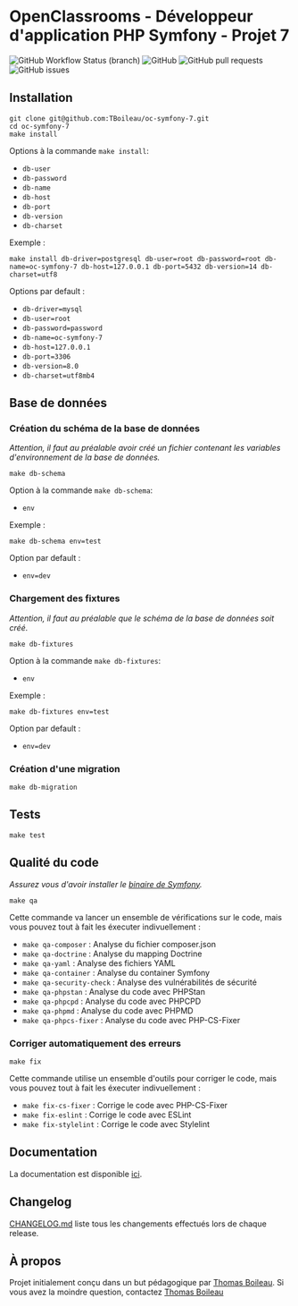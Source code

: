 # OpenClassrooms - Développeur d'application PHP Symfony - Projet 7

![GitHub Workflow Status (branch)](https://img.shields.io/github/workflow/status/TBoileau/oc-symfony-7/Continuous%20integration/develop?style=for-the-badge)
![GitHub](https://img.shields.io/github/license/TBoileau/oc-symfony-7?style=for-the-badge)
![GitHub pull requests](https://img.shields.io/github/issues-pr-raw/TBoileau/oc-symfony-7?style=for-the-badge)
![GitHub issues](https://img.shields.io/github/issues-raw/TBoileau/oc-symfony-7?style=for-the-badge)

## Installation
```
git clone git@github.com:TBoileau/oc-symfony-7.git
cd oc-symfony-7
make install
```

Options à la commande `make install`:
* `db-user`
* `db-password`
* `db-name`
* `db-host`
* `db-port`
* `db-version`
* `db-charset`

Exemple :
```
make install db-driver=postgresql db-user=root db-password=root db-name=oc-symfony-7 db-host=127.0.0.1 db-port=5432 db-version=14 db-charset=utf8
```

Options par default :
* `db-driver=mysql`
* `db-user=root`
* `db-password=password`
* `db-name=oc-symfony-7`
* `db-host=127.0.0.1`
* `db-port=3306`
* `db-version=8.0`
* `db-charset=utf8mb4`

## Base de données

### Création du schéma de la base de données
*Attention, il faut au préalable avoir créé un fichier contenant les variables d'environnement de la base de données.*
```
make db-schema
```

Option à la commande `make db-schema`:
* `env`

Exemple :
```
make db-schema env=test
```

Option par default :
* `env=dev`

### Chargement des fixtures
*Attention, il faut au préalable que le schéma de la base de données soit créé.*
```
make db-fixtures
```

Option à la commande `make db-fixtures`:
* `env`

Exemple :
```
make db-fixtures env=test
```

Option par default :
* `env=dev`

### Création d'une migration
```
make db-migration
```

## Tests
```
make test
```

## Qualité du code
*Assurez vous d'avoir installer le [binaire de Symfony](https://symfony.com/download).*

```
make qa
```

Cette commande va lancer un ensemble de vérifications sur le code, mais vous pouvez tout à fait les éxecuter indivuellement :
* `make qa-composer` : Analyse du fichier composer.json
* `make qa-doctrine` : Analyse du mapping Doctrine
* `make qa-yaml` : Analyse des fichiers YAML
* `make qa-container` : Analyse du container Symfony
* `make qa-security-check` : Analyse des vulnérabilités de sécurité
* `make qa-phpstan` : Analyse du code avec PHPStan
* `make qa-phpcpd` : Analyse du code avec PHPCPD
* `make qa-phpmd` : Analyse du code avec PHPMD
* `make qa-phpcs-fixer` : Analyse du code avec PHP-CS-Fixer

### Corriger automatiquement des erreurs
```
make fix
```

Cette commande utilise un ensemble d'outils pour corriger le code, mais vous pouvez tout à fait les éxecuter indivuellement :
* `make fix-cs-fixer` : Corrige le code avec PHP-CS-Fixer
* `make fix-eslint` : Corrige le code avec ESLint
* `make fix-stylelint` : Corrige le code avec Stylelint

## Documentation
La documentation est disponible [ici](https://tboileau.github.io/oc-symfony-7/).

## Changelog
[CHANGELOG.md](/CHANGELOG.md) liste tous les changements effectués lors de chaque release.

## À propos
Projet initialement conçu dans un but pédagogique par [Thomas Boileau](https://github.com/TBoileau). Si vous avez la moindre question, contactez [Thomas Boileau](mailto:t-boileau@email.com?subject=[Github]%20oc-symfony-7)